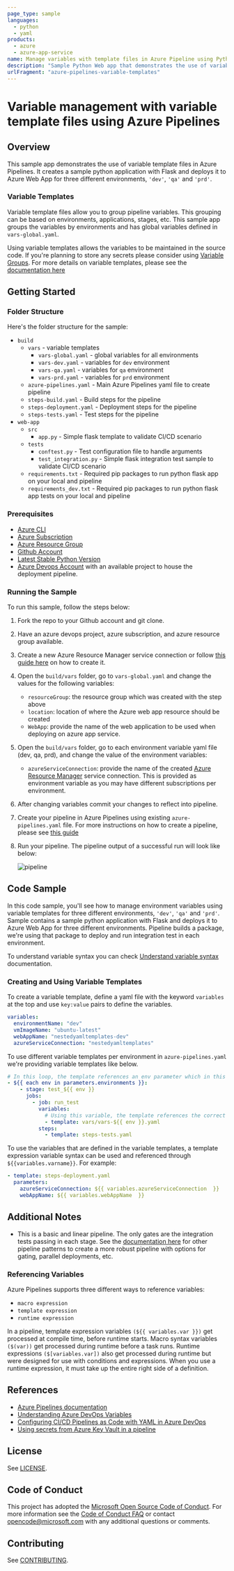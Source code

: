 ```yaml
---
page_type: sample
languages:
  - python
  - yaml
products:
  - azure
  - azure-app-service
name: Manage variables with template files in Azure Pipeline using Python and Flask
description: "Sample Python Web app that demonstrates the use of variable template files in Azure Pipelines."
urlFragment: "azure-pipelines-variable-templates"
---
```


# Variable management with variable template files using Azure Pipelines

## Overview

This sample app demonstrates the use of variable template files in Azure Pipelines. It creates a sample python application with Flask and deploys it to Azure Web App for three different environments, `'dev'`, `'qa'` and `'prd'`.

### Variable Templates

Variable template files allow you to group pipeline variables. This grouping can be based on environments, applications, stages, etc. This sample app groups the variables by environments and has global variables defined in `vars-global.yaml`.

Using variable templates allows the variables to be maintained in the source code. If you're planning to store any secrets please consider using [Variable Groups](https://docs.microsoft.com/en-us/azure/devops/pipelines/library/variable-groups?view=azure-devops&tabs=yaml). For more details on variable templates, please see the [documentation here](https://docs.microsoft.com/en-us/azure/devops/pipelines/yaml-schema?view=azure-devops&tabs=schema%2Cparameter-schema#variable-templates)

## Getting Started

### Folder Structure

Here's the folder structure for the sample:

- `build`
  - `vars` - variable templates
    - `vars-global.yaml` - global variables for all environments
    - `vars-dev.yaml` - variables for `dev` environment
    - `vars-qa.yaml` - variables for `qa` environment
    - `vars-prd.yaml` - variables for `prd` environment
  - `azure-pipelines.yaml` - Main Azure Pipelines yaml file to create pipeline
  - `steps-build.yaml` - Build steps for the pipeline
  - `steps-deployment.yaml` - Deployment steps for the pipeline
  - `steps-tests.yaml` - Test steps for the pipeline
- `web-app`
  - `src`
    - `app.py` - Simple flask template to validate CI/CD scenario
  - `tests`
    - `conftest.py` - Test configuration file to handle arguments
    - `test_integration.py` - Simple flask integration test sample to validate CI/CD scenario
  - `requirements.txt` - Required pip packages to run python flask app on your local and pipeline
  - `requirements_dev.txt` - Required pip packages to run python flask app tests on your local and pipeline

### Prerequisites

- [Azure CLI](https://docs.microsoft.com/en-us/cli/azure/install-azure-cli?view=azure-cli-latest)
- [Azure Subscription](https://docs.microsoft.com/en-us/azure/cost-management-billing/manage/create-subscription#:~:text=Create%20Subscription%20Azure%201%20Sign%20in%20to%20the,for%20each%20type%20of%20billing%20account.%20See%20More.)
- [Azure Resource Group](https://docs.microsoft.com/en-us/azure/azure-resource-manager/management/manage-resource-groups-portal#:~:text=Create%20resource%20groups%201%20Sign%20in%20to%20the,newly%20created%20resource%20group%20to%20open%20it.)
- [Github Account](https://github.com/)
- [Latest Stable Python Version](https://www.python.org/downloads/)
- [Azure Devops Account](https://www.dev.azure.com/) with an available project to house the deployment pipeline.

### Running the Sample

To run this sample, follow the steps below:

1. Fork the repo to your Github account and git clone.

2. Have an azure devops project, azure subscription, and azure resource group available.

3. Create a new Azure Resource Manager service connection or follow [this guide here](https://docs.microsoft.com/en-us/azure/devops/pipelines/library/connect-to-azure?view=azure-devops) on how to create it.

4. Open the `build/vars` folder, go to `vars-global.yaml` and change the values for the following variables:

   - `resourceGroup`: the resource group which was created with the step above
   - `location`: location of where the Azure web app resource should be created
   - `WebApp`: provide the name of the web application to be used when deploying on azure app service.

5. Open the `build/vars` folder, go to each environment variable yaml file (dev, qa, prd), and change the value of the environment variables:

   - `azureServiceConnection`: provide the name of the created [Azure Resource Manager](https://docs.microsoft.com/en-us/azure/devops/pipelines/library/connect-to-azure?view=azure-devops) service connection. This is provided as environment variable as you may have different subscriptions per environment.

6. After changing variables commit your changes to reflect into pipeline.

7. Create your pipeline in Azure Pipelines using existing `azure-pipelines.yaml` file. For more instructions on how to create a pipeline, please see [this guide](https://docs.microsoft.com/en-us/azure/devops/pipelines/create-first-pipeline?view=azure-devops&tabs=python%2Ctfs-2018-2%2Cbrowser#create-your-first-python-pipeline)

8. Run your pipeline. The pipeline output of a successful run will look like below:

   ![pipeline](images/pipeline.png)

## Code Sample

In this code sample, you'll see how to manage environment variables using variable templates for three different environments, `'dev'`, `'qa'` and `'prd'`. Sample contains a sample python application with Flask and deploys it to Azure Web App for three different environments. Pipeline builds a package, we're using that package to deploy and run integration test in each environment.

To understand variable syntax you can check [Understand variable syntax](https://docs.microsoft.com/en-us/azure/devops/pipelines/process/variables?view=azure-devops&tabs=yaml%2Cbatch#understand-variable-syntax) documentation.

### Creating and Using Variable Templates

To create a variable template, define a yaml file with the keyword `variables` at the top and use `key:value` pairs to define the variables.

```yaml
variables:
  environmentName: "dev"
  vmImageName: "ubuntu-latest"
  webAppName: "nestedyamltemplates-dev"
  azureServiceConnection: "nestedyamltemplates"
```

To use different variable templates per environment in `azure-pipelines.yaml` we're providing variable templates like below.

```yaml
# In this loop, the template references an env parameter which in this case is dev, qa or prd.
- ${{ each env in parameters.environments }}:
    - stage: test_${{ env }}
      jobs:
        - job: run_test
          variables:
            # Using this variable, the template references the correct variable template file (vars-dev.yaml, vars-qa.yaml or vars-prd.yaml) from the vars folder.
            - template: vars/vars-${{ env }}.yaml
          steps:
            - template: steps-tests.yaml
```

To use the variables that are defined in the variable templates, a template expression variable syntax can be used and referenced through `${{variables.varname}}`. For example:

```yaml
- template: steps-deployment.yaml
  parameters:
    azureServiceConnection: ${{ variables.azureServiceConnection  }}
    webAppName: ${{ variables.webAppName  }}
```

## Additional Notes

- This is a basic and linear pipeline. The only gates are the integration tests passing in each stage. See the [documentation here](https://docs.microsoft.com/en-us/azure/devops/pipelines/release/?view=azure-devops) for other pipeline patterns to create a more robust pipeline with options for gating, parallel deployments, etc.

### Referencing Variables

Azure Pipelines supports three different ways to reference variables:

- `macro expression`
- `template expression`
- `runtime expression`

In a pipeline, template expression variables `(${{ variables.var }})` get processed at compile time, before runtime starts. Macro syntax variables `($(var))` get processed during runtime before a task runs. Runtime expressions `($[variables.var])` also get processed during runtime but were designed for use with conditions and expressions. When you use a runtime expression, it must take up the entire right side of a definition.

## References

- [Azure Pipelines documentation](https://docs.microsoft.com/en-us/azure/devops/pipelines/)
- [Understanding Azure DevOps Variables](https://adamtheautomator.com/azure-devops-variables)
- [Configuring CI/CD Pipelines as Code with YAML in Azure DevOps](https://azuredevopslabs.com/labs/azuredevops/yaml/)
- [Using secrets from Azure Key Vault in a pipeline](https://azuredevopslabs.com/labs/vstsextend/azurekeyvault)

## License

See [LICENSE](LICENSE).

## Code of Conduct

This project has adopted the [Microsoft Open Source Code of Conduct](https://opensource.microsoft.com/codeofconduct/). For more information see the [Code of Conduct FAQ](https://opensource.microsoft.com/codeofconduct/faq/) or contact [opencode@microsoft.com](mailto:opencode@microsoft.com) with any additional questions or comments.

## Contributing

See [CONTRIBUTING](CONTRIBUTING).

